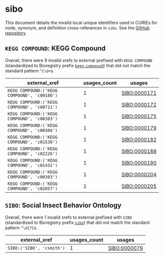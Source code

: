 # sibo

This document details the invalid local unique identifiers used in CURIEs
for node, synonym, and definition cross-references in `sibo`. See the [GitHub repository](https://github.com/obophenotype/sibo).


## `KEGG COMPOUND`: KEGG Compound

Overall, there were 9 invalid
xrefs to external prefixed with `KEGG COMPOUND` (standardized to Bioregistry
prefix [`kegg.compound`](https://bioregistry.io/kegg.compound)) that
did not match the standard pattern `^C\d+$`.

| external_xref                               |   usages_count | usages                                              |
|---------------------------------------------|----------------|-----------------------------------------------------|
| `KEGG COMPOUND:('KEGG COMPOUND', 'c00180')` |              1 | [SIBO:0000171](https://bioregistry.io/SIBO:0000171) |
| `KEGG COMPOUND:('KEGG COMPOUND', 'c00711')` |              1 | [SIBO:0000172](https://bioregistry.io/SIBO:0000172) |
| `KEGG COMPOUND:('KEGG COMPOUND', 'c00383')` |              1 | [SIBO:0000175](https://bioregistry.io/SIBO:0000175) |
| `KEGG COMPOUND:('KEGG COMPOUND', 'c00366')` |              1 | [SIBO:0000179](https://bioregistry.io/SIBO:0000179) |
| `KEGG COMPOUND:('KEGG COMPOUND', 'c01530')` |              1 | [SIBO:0000182](https://bioregistry.io/SIBO:0000182) |
| `KEGG COMPOUND:('KEGG COMPOUND', 'c02226')` |              1 | [SIBO:0000188](https://bioregistry.io/SIBO:0000188) |
| `KEGG COMPOUND:('KEGG COMPOUND', 'c01432')` |              1 | [SIBO:0000190](https://bioregistry.io/SIBO:0000190) |
| `KEGG COMPOUND:('KEGG COMPOUND', 'c00303')` |              1 | [SIBO:0000204](https://bioregistry.io/SIBO:0000204) |
| `KEGG COMPOUND:('KEGG COMPOUND', 'c02057')` |              1 | [SIBO:0000205](https://bioregistry.io/SIBO:0000205) |

## `SIBO`: Social Insect Behavior Ontology

Overall, there were 1 invalid
xrefs to external prefixed with `SIBO` (standardized to Bioregistry
prefix [`sibo`](https://bioregistry.io/sibo)) that
did not match the standard pattern `^\d{7}$`.

| external_xref             |   usages_count | usages                                              |
|---------------------------|----------------|-----------------------------------------------------|
| `SIBO:('SIBO', 'csmith')` |              1 | [SIBO:0000079](https://bioregistry.io/SIBO:0000079) |

